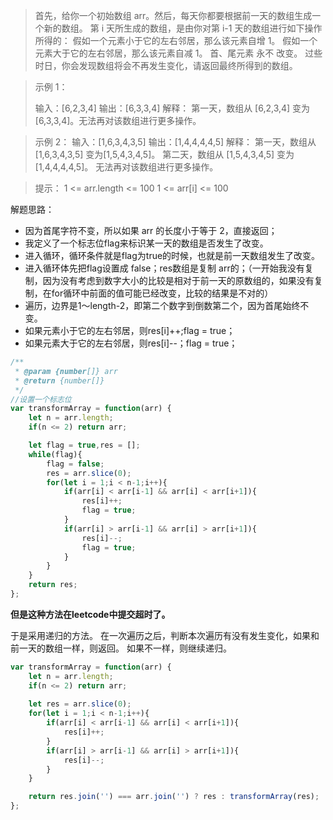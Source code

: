 > 首先，给你一个初始数组 arr。然后，每天你都要根据前一天的数组生成一个新的数组。
>  第 i 天所生成的数组，是由你对第 i-1 天的数组进行如下操作所得的：
> 假如一个元素小于它的左右邻居，那么该元素自增 1。 
> 假如一个元素大于它的左右邻居，那么该元素自减 1。 首、尾元素 永不 改变。
> 过些时日，你会发现数组将会不再发生变化，请返回最终所得到的数组。
> 
> 

> 示例 1：
> 
> 输入：[6,2,3,4] 
> 输出：[6,3,3,4] 
> 解释： 第一天，数组从 [6,2,3,4] 变为 [6,3,3,4]。无法再对该数组进行更多操作。 


> 示例 2：
> 输入：[1,6,3,4,3,5] 
> 输出：[1,4,4,4,4,5] 
> 解释： 第一天，数组从 [1,6,3,4,3,5] 变为[1,5,4,3,4,5]。 
> 第二天，数组从 [1,5,4,3,4,5] 变为 [1,4,4,4,4,5]。 无法再对该数组进行更多操作。
> 
> 

> 提示： 
> 1 <= arr.length <= 100 
> 1 <= arr[i] <= 100

解题思路：

 - 因为首尾字符不变，所以如果 arr 的长度小于等于 2，直接返回；
 - 我定义了一个标志位flag来标识某一天的数组是否发生了改变。
 - 进入循环，循环条件就是flag为true的时候，也就是前一天数组发生了改变。
 - 进入循环体先把flag设置成 false；res数组是复制 arr的；（一开始我没有复制，因为没有考虑到数字大小的比较是相对于前一天的原数组的，如果没有复制，在for循环中前面的值可能已经改变，比较的结果是不对的）
 - 遍历，边界是1～length-2，即第二个数字到倒数第二个，因为首尾始终不变。
 - 	如果元素小于它的左右邻居，则res[i]++;flag = true；
 - 如果元素大于它的左右邻居，则res[i]--；flag = true；

```javascript
/**
 * @param {number[]} arr
 * @return {number[]}
 */
//设置一个标志位
var transformArray = function(arr) {
    let n = arr.length;
    if(n <= 2) return arr;

    let flag = true,res = [];
    while(flag){
        flag = false;
        res = arr.slice(0);
        for(let i = 1;i < n-1;i++){
            if(arr[i] < arr[i-1] && arr[i] < arr[i+1]){
                res[i]++;
                flag = true;
            }
            if(arr[i] > arr[i-1] && arr[i] > arr[i+1]){
                res[i]--;
                flag = true;
            }
        }
    }
    return res;
};
```
**但是这种方法在leetcode中提交超时了。**

于是采用递归的方法。
在一次遍历之后，判断本次遍历有没有发生变化，如果和前一天的数组一样，则返回。
如果不一样，则继续递归。

```javascript
var transformArray = function(arr) {
    let n = arr.length;
    if(n <= 2) return arr;
    
    let res = arr.slice(0);
    for(let i = 1;i < n-1;i++){
        if(arr[i] < arr[i-1] && arr[i] < arr[i+1]){
            res[i]++;
        }
        if(arr[i] > arr[i-1] && arr[i] > arr[i+1]){
            res[i]--;
        }
    }

    return res.join('') === arr.join('') ? res : transformArray(res);
};
```
